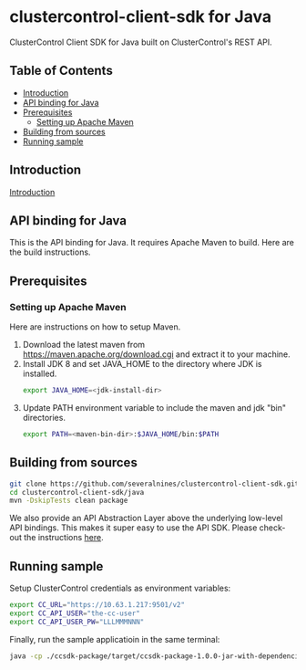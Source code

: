 # clustercontrol-client-sdk for Java
ClusterControl Client SDK for Java built on ClusterControl's REST API.

## Table of Contents
- [Introduction](#introduction)
- [API binding for Java](#api-binding-for-java)
- [Prerequisites](#prerequisites)
  - [Setting up Apache Maven](#setting-up-apache-maven)
- [Building from sources](#building-from-sources)
- [Running sample](#running-sample)

## Introduction

[Introduction](https://github.com/severalnines/clustercontrol-client-sdk)

## API binding for Java
This is the API binding for Java. It requires Apache Maven to build. Here are the build instructions.

## Prerequisites

### Setting up Apache Maven
Here are instructions on how to setup Maven.
1. Download the latest maven from <https://maven.apache.org/download.cgi> and extract it to your machine.
2. Install JDK 8 and set JAVA_HOME to the directory where JDK is installed.
   ```` bash
   export JAVA_HOME=<jdk-install-dir>
   ````
3. Update PATH environment variable to include the maven and jdk "bin" directories.
   ```` bash
   export PATH=<maven-bin-dir>:$JAVA_HOME/bin:$PATH
   ````

## Building from sources

   ```` bash
   git clone https://github.com/severalnines/clustercontrol-client-sdk.git
   cd clustercontrol-client-sdk/java
   mvn -DskipTests clean package
   ````

We also provide an API Abstraction Layer above the underlying low-level API bindings. This makes it super easy to use the API SDK. Please check-out the instructions [here](https://github.com/severalnines/clustercontrol-client-sdk/tree/main/java).

## Running sample

Setup ClusterControl credentials as environment variables:

   ```` bash
   export CC_URL="https://10.63.1.217:9501/v2"
   export CC_API_USER="the-cc-user"
   export CC_API_USER_PW="LLLMMMNNN"
   ````

Finally, run the sample applicatioin in the same terminal:
   ```` bash
   java -cp ./ccsdk-package/target/ccsdk-package-1.0.0-jar-with-dependencies.jar com.severalnines.clustercontrol.clientsdk.cc.SampleMain
   ````

